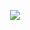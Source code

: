 <p align="center">
  <img src="https://user-images.githubusercontent.com/11765482/99152427-d3e1ba80-26c9-11eb-9e1a-095dbe692003.gif" />
</p>  



